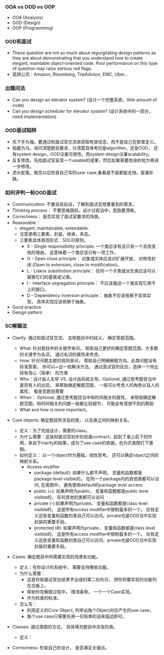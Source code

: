 ### OOA vs OOD vs OOP
* OOA (Analysis)
* OOD (Design)
* OOP (Programming)

### OOD和面试
* These question are not so much about regurgitating design patterns as they are about demonstrating that you understand how to create elegant, maintable object-oriented code. Poor performance on this type of question may raise serious red flags.
* 高频公司：Amazon, Bloomberg, TripAdvisor, EMC, Uber...

### 出题问法
* Can you design an elevator system? (设计一个完整系统，little amount of code)
* Can you design scheduler for elevator system? (设计系统中的一部分， need implementation)

### OOD面试陷阱
* 先下手为强。要通过和面试官交流来获取有效信息，而不是自己在那里定义。
* 指鹿为马。询问清楚题目要求，分清楚具体考的是algorithm，还是OOD， 还有system design。OOD注重可用性，而system design注重scalability。
* 反复修改。先给面试官呈现一个usable的成果，然后如果需要改进的地方再进一步修改。
* 虎头蛇尾。做完以后检查自己写的user case,看看是不是都能支持。查漏补缺。

### 如何评判一轮OOD面试
* Communication: 不要自说自话，了解到面试官想要看到的需求。
* Thinking process： 不要思维跳跃，设计过程当中，思路要清晰。
* Correctness： 是否实现了面试官要求的场景。
* Reasonable： 
  * elegant, maintainable, extendable. 
  * 注意使用三要素，封装，继承，多态。
  * 三要素具体表现形式：SOLID原则。
    * S - Single responsibility principle: 一个类应该有且只有一个去改变他的理由， 这意味着一个类应该只有一项工作。
    * O - Open close principle： 对象或实体应该对扩展开放， 对修改封闭 (Open to extension, close to modification)。
    * L - Liskov substitution principle： 任何一个子类或派生类应该可以替换它们的基类或父类。
    * I - Interface segregation principle： 不应该强迫一个类实现它用不上的接口。
    * D - Dependency inversion principle： 抽象不应该依赖于具体实现， 具体实现应该依赖于抽象。
* Good practice
* Design pattern

### 5C解题法
* Clarify: 通过和面试官交流， 去除题目中的歧义， 确定答题范围。
  * What: 针对题目中的关键字来问， 帮助自己更好的确定答题范围。大多数的关键字为名词， 通过名词的属性来考虑。
  * How: 针对问题主题的规则来问， 帮助自己明确解题方向。此类问题没有标准答案， 你可以ᨀ出一些解决方法， 通过面试官的反应，选择一个你比较有信心（简单） 的方案
  * Who：设计由人主导 VS. 设计由系统主导。Optional, 通过思考题目当中是否有人的出现， 来帮助确定解题范围， 一般可以考虑人的角色以及人的属性， 看是否题目需要
  * When： Optional, 通过思考题目当中和时间相关的属性， 来帮助确定解题范围。和时间相关的问题一般都比较细节， 可能会有意想不到的帮助
  * What and how is more important。
* Core objects: 确定题目所涉及的类， 以及类之间的映射关系。
  * 定义：为了完成设计，需要的class。
  * 为什么需要：这是和面试官初步的纸面contract，起到了承上启下的作用，来自于clarify的结果，成为了use case的依据。也为花类图打下基础。
  * 如何定义： 以一个object作为基础，线性思考。 还可以确定object之间的映射关系。
    * Access modifier
      * package (default): 如果什么都不声明， 变量和函数都是package level visible的， 在同一个package内的其他类都可以访问, 在类图中， 避免使用default的package level access
      * public (+): 如果声明为public， 变量和函数都是public level visible的， 任何其他的类都可以访问
      * private (-):如果声明为private， 变量和函数都是class level visible的， 这是所有access modifier中限制最多的一个。 仅有定义这些变量和函数的类自己可以访问。private也是OOD当中实现封装的重要手段。
      * protected (#): 如果声明为private， 变量和函数都是class level visible的， 这是所有access modifier中限制最多的一个。 仅有定义这些变量和函数的类自己可以访问。private也是OOD当中实现封装的重要手段。
* Cases: 确定题目中所需要实现的场景和功能。
  * 定义：在你设计的系统中， 需要支持哪些功能。
  * 为什么需要：
    * 这是你和面试官白纸黑字达成的第二份共识， 把你将要实现的功能列在白板上。
    * 帮助你在解题过程中， 理清条例， 一个一个Case实现。
    * 作为检查的标准。
  * 怎么写：
    * 利用定义的Core Object, 列举出每个Object对应产生的use case。
    * 每个use case只需要先用一句简单的话来描述即可。
* Classes: 通过类图的方式， 具体填充题目中涉及的类。
  * 定义：
  
* Correctness: 检查自己的设计， 是否满足关键点。
